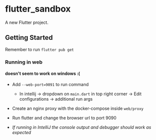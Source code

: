 # flutter_sandbox

A new Flutter project.

## Getting Started
Remember to run  `flutter pub get`

### Running in web
#### doesn't seem to work on windows :(
* Add `--web-port=9091` to run command
    * In intellij -> dropdown on `main.dart` in top right corner -> Edit  configurations -> additional run args
* Create an nginx proxy with the docker-compose inside `web/proxy`

* Run flutter and change the browser url to port 9090
* _If running in IntelliJ the console output and debugger should work as expected_